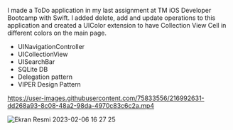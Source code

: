 I made a ToDo application in my last assignment at TM iOS Developer Bootcamp with Swift. I added delete, add and update operations to this application and created a UIColor extension to have Collection View Cell in different colors on the main page.

* UINavigationController
* UICollectionView
* UISearchBar
* SQLite DB
* Delegation pattern
* VIPER Design Pattern



https://user-images.githubusercontent.com/75833556/216992631-dd268a93-8c08-48a2-98da-4970c83c6c2a.mp4



![Ekran Resmi 2023-02-06 16 27 25](https://user-images.githubusercontent.com/75833556/216983440-52945f54-afa8-4b19-a6b7-4f8f5ad24933.png)
